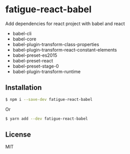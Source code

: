 # fatigue-react-babel
Add dependencies for react project with babel and react
  * babel-cli
  * babel-core
  * babel-plugin-transform-class-properties
  * babel-plugin-transform-react-constant-elements
  * babel-preset-es2015
  * babel-preset-react
  * babel-preset-stage-0
  * babel-plugin-transform-runtime

## Installation
```bash
$ npm i --save-dev fatigue-react-babel
```

Or
```bash
$ yarn add --dev fatigue-react-babel
```

## License
MIT
